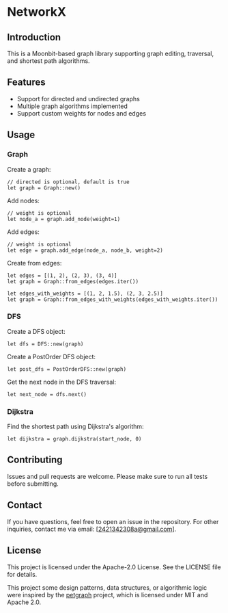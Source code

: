 # NetworkX

## Introduction
This is a Moonbit-based graph library supporting graph editing, traversal, and shortest path algorithms.

## Features
- Support for directed and undirected graphs
- Multiple graph algorithms implemented
- Support custom weights for nodes and edges

## Usage
### Graph
Create a graph:
```moonbit
// directed is optional, default is true
let graph = Graph::new()
```

Add nodes:
```moonbit
// weight is optional
let node_a = graph.add_node(weight=1)
```

Add edges:
```moonbit
// weight is optional
let edge = graph.add_edge(node_a, node_b, weight=2)
```

Create from edges:
```moonbit
let edges = [(1, 2), (2, 3), (3, 4)]
let graph = Graph::from_edges(edges.iter())

let edges_with_weights = [(1, 2, 1.5), (2, 3, 2.5)]
let graph = Graph::from_edges_with_weights(edges_with_weights.iter())
```

### DFS

Create a DFS object:
```moonbit
let dfs = DFS::new(graph)
```

Create a PostOrder DFS object:
```moonbit
let post_dfs = PostOrderDFS::new(graph)
```

Get the next node in the DFS traversal:
```moonbit
let next_node = dfs.next()
```

### Dijkstra
Find the shortest path using Dijkstra's algorithm:
```moonbit
let dijkstra = graph.dijkstra(start_node, 0)
```

## Contributing
Issues and pull requests are welcome. Please make sure to run all tests before submitting.

## Contact
If you have questions, feel free to open an issue in the repository. For other inquiries, contact me via email: [2421342308a@gmail.com].

## License
This project is licensed under the Apache-2.0 License. See the LICENSE file for details.

This project some design patterns, data structures, or algorithmic logic were inspired by the [petgraph](https://github.com/petgraph/petgraph) project, which is licensed under MIT and Apache 2.0.